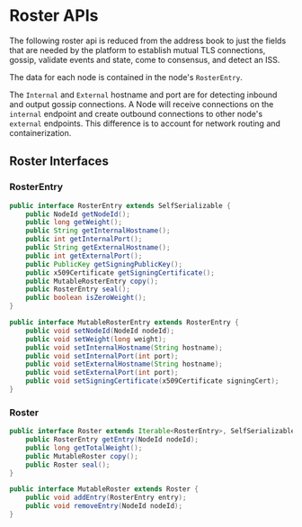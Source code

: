 # Roster APIs

The following roster api is reduced from the address book to just the fields that are needed by the platform to establish mutual TLS connections, gossip, validate events and state, come to consensus, and detect an ISS.

The data for each node is contained in the node's `RosterEntry`.

The `Internal` and `External` hostname and port are for detecting inbound and output gossip connections.  A Node will receive connections on the `internal` endpoint and create outbound connections to other node's `external` endpoints.  This difference is to account for network routing and containerization.  

## Roster Interfaces

### RosterEntry 

```java
public interface RosterEntry extends SelfSerializable {
    public NodeId getNodeId();
    public long getWeight();
    public String getInternalHostname();
    public int getInternalPort();
    public String getExternalHostname();
    public int getExternalPort();
    public PublicKey getSigningPublicKey();
    public x509Certificate getSigningCertificate();
    public MutableRosterEntry copy();
    public RosterEntry seal();
    public boolean isZeroWeight();
}
```

```java
public interface MutableRosterEntry extends RosterEntry {
    public void setNodeId(NodeId nodeId);
    public void setWeight(long weight);
    public void setInternalHostname(String hostname);
    public void setInternalPort(int port);
    public void setExternalHostname(String hostname);
    public void setExternalPort(int port);
    public void setSigningCertificate(x509Certificate signingCert);
}
```

### Roster

```java
public interface Roster extends Iterable<RosterEntry>, SelfSerializable{
    public RosterEntry getEntry(NodeId nodeId);
    public long getTotalWeight();
    public MutableRoster copy();
    public Roster seal();
}
```

```java
public interface MutableRoster extends Roster {
    public void addEntry(RosterEntry entry);
    public void removeEntry(NodeId nodeId);
}
```